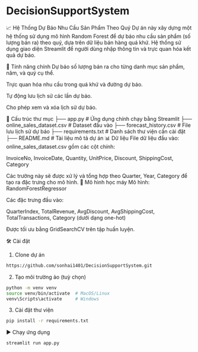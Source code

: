 # DecisionSupportSystem
📈 Hệ Thống Dự Báo Nhu Cầu Sản Phẩm Theo Quý
Dự án này xây dựng một hệ thống sử dụng mô hình Random Forest để dự báo nhu cầu sản phẩm (số lượng bán ra) theo quý, dựa trên dữ liệu bán hàng quá khứ. Hệ thống sử dụng giao diện Streamlit để người dùng nhập thông tin và trực quan hóa kết quả dự báo.

🚀 Tính năng chính
Dự báo số lượng bán ra cho từng danh mục sản phẩm, năm, và quý cụ thể.

Trực quan hóa nhu cầu trong quá khứ và đường dự báo.

Tự động lưu lịch sử các lần dự báo.

Cho phép xem và xóa lịch sử dự báo.

📁 Cấu trúc thư mục
├── app.py                      # Ứng dụng chính chạy bằng Streamlit
├── online_sales_dataset.csv   # Dataset đầu vào
├── forecast_history.csv       # File lưu lịch sử dự báo
├── requirements.txt           # Danh sách thư viện cần cài đặt
├── README.md                  # Tài liệu mô tả dự án
📊 Dữ liệu
File dữ liệu đầu vào: online_sales_dataset.csv gồm các cột chính:

InvoiceNo, InvoiceDate, Quantity, UnitPrice, Discount, ShippingCost, Category

Các trường này sẽ được xử lý và tổng hợp theo Quarter, Year, Category để tạo ra đặc trưng cho mô hình.
🧠 Mô hình học máy
Mô hình: RandomForestRegressor

Các đặc trưng đầu vào:

QuarterIndex, TotalRevenue, AvgDiscount, AvgShippingCost, TotalTransactions, Category (dưới dạng one-hot)

Được tối ưu bằng GridSearchCV trên tập huấn luyện.

🛠️ Cài đặt
1. Clone dự án
```bash
https://github.com/sonhai1401/DecisionSupportSystem.git
```
2. Tạo môi trường ảo (tuỳ chọn)
```bash
python -m venv venv
source venv/bin/activate  # MacOS/Linux
venv\Scripts\activate     # Windows
```
3. Cài đặt thư viện
```bash
pip install -r requirements.txt
```
▶️ Chạy ứng dụng
```bash
streamlit run app.py
```
